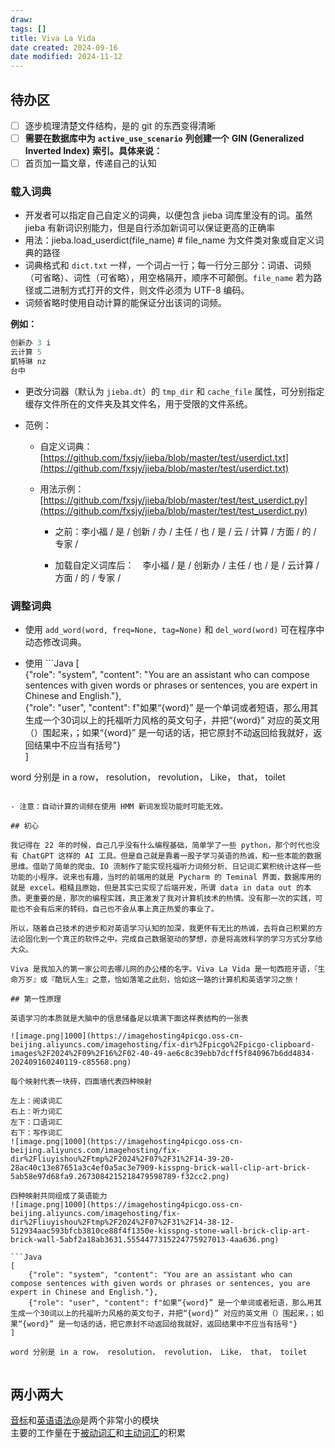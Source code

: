 ```yaml
---
draw:
tags: []
title: Viva La Vida
date created: 2024-09-16
date modified: 2024-11-12
---
```


## 待办区

- [ ] 逐步梳理清楚文件结构，是的 git 的东西变得清晰
- [ ] **需要在数据库中为** **`active_use_scenario`** **列创建一个** **GIN (Generalized Inverted Index)** **索引。具体来说：**
- [ ] 首页加一篇文章，传递自己的认知

### 载入词典

[](https://github.com/fxsjy/jieba#%E8%BD%BD%E5%85%A5%E8%AF%8D%E5%85%B8)

- 开发者可以指定自己自定义的词典，以便包含 jieba 词库里没有的词。虽然 jieba 有新词识别能力，但是自行添加新词可以保证更高的正确率
- 用法：jieba.load_userdict(file_name) # file_name 为文件类对象或自定义词典的路径
- 词典格式和 `dict.txt` 一样，一个词占一行；每一行分三部分：词语、词频（可省略）、词性（可省略），用空格隔开，顺序不可颠倒。`file_name` 若为路径或二进制方式打开的文件，则文件必须为 UTF-8 编码。
- 词频省略时使用自动计算的能保证分出该词的词频。

**例如：**

```Java
创新办 3 i
云计算 5
凱特琳 nz
台中
```

- 更改分词器（默认为 `jieba.dt`）的 `tmp_dir` 和 `cache_file` 属性，可分别指定缓存文件所在的文件夹及其文件名，用于受限的文件系统。
    
- 范例：
    
    - 自定义词典：[https://github.com/fxsjy/jieba/blob/master/test/userdict.txt](https://github.com/fxsjy/jieba/blob/master/test/userdict.txt)
        
    - 用法示例：[https://github.com/fxsjy/jieba/blob/master/test/test_userdict.py](https://github.com/fxsjy/jieba/blob/master/test/test_userdict.py)
        
        - 之前：李小福 / 是 / 创新 / 办 / 主任 / 也 / 是 / 云 / 计算 / 方面 / 的 / 专家 /
            
        - 加载自定义词库后：　李小福 / 是 / 创新办 / 主任 / 也 / 是 / 云计算 / 方面 / 的 / 专家 /
            

### 调整词典

[](https://github.com/fxsjy/jieba#%E8%B0%83%E6%95%B4%E8%AF%8D%E5%85%B8)

- 使用 `add_word(word, freq=None, tag=None)` 和 `del_word(word)` 可在程序中动态修改词典。
    
- 使用 ```Java
[  
    {"role": "system", "content": "You are an assistant who can compose sentences with given words or phrases or sentences, you are expert in Chinese and English."},  
    {"role": "user", "content": f"如果“{word}” 是一个单词或者短语，那么用其生成一个30词以上的托福听力风格的英文句子，并把“{word}” 对应的英文用（）围起来，；如果“{word}” 是一句话的话，把它原封不动返回给我就好，返回结果中不应当有括号"}  
]

word 分别是 in a row， resolution， revolution， Like， that， toilet


```0 可调节单个词语的词频，使其能（或不能）被分出来。
    
- 注意：自动计算的词频在使用 HMM 新词发现功能时可能无效。

## 初心

我记得在 22 年的时候，自己几乎没有什么编程基础，简单学了一些 python，那个时代也没有 ChatGPT 这样的 AI 工具。但是自己就是靠着一股子学习英语的热诚，和一些本能的数据思维。借助了简单的爬虫、IO 流制作了能实现托福听力词频分析、日记词汇累积统计这样一些功能的小程序。说来也有趣，当时的前端用的就是 Pycharm 的 Teminal 界面，数据库用的就是 excel。粗糙且原始，但是其实已实现了后端开发，所谓 data in data out 的本质。更重要的是，那次的编程实践，真正激发了我对计算机技术的热情。没有那一次的实践，可能也不会有后来的转码，自己也不会从事上真正热爱的事业了。

所以，随着自己技术的进步和对英语学习认知的加深，我更怀有无比的热诚，去将自己积累的方法论固化到一个真正的软件之中。完成自己数据驱动的梦想，亦是将高效科学的学习方式分享给大众。

Viva 是我加入的第一家公司去哪儿网的办公楼的名字。Viva La Vida 是一句西班牙语，『生命万岁』或『酷玩人生』之意，恰如落笔之此刻，恰如这一路的计算机和英语学习之旅！

## 第一性原理

英语学习的本质就是大脑中的信息储备足以填满下面这样表结构的一张表

![image.png|1000](https://imagehosting4picgo.oss-cn-beijing.aliyuncs.com/imagehosting/fix-dir%2Fpicgo%2Fpicgo-clipboard-images%2F2024%2F09%2F16%2F02-40-49-ae6c8c39ebb7dcff5f840967b6dd4834-202409160240119-c85568.png)

每个映射代表一块砖，四面墙代表四种映射  

左上：阅读词汇  
右上：听力词汇  
左下：口语词汇  
右下：写作词汇  
![image.png|1000](https://imagehosting4picgo.oss-cn-beijing.aliyuncs.com/imagehosting/fix-dir%2Fliuyishou%2Ftmp%2F2024%2F07%2F31%2F14-39-20-28ac40c13e87651a3c4ef0a5ac3e7909-kisspng-brick-wall-clip-art-brick-5ab58e97d68fa9.2673084215218479598789-f32cc2.png)

四种映射共同组成了英语能力  
![image.png|1000](https://imagehosting4picgo.oss-cn-beijing.aliyuncs.com/imagehosting/fix-dir%2Fliuyishou%2Ftmp%2F2024%2F07%2F31%2F14-38-12-512934aac593bfcb3810ce88f4f1350e-kisspng-stone-wall-brick-clip-art-brick-wall-5abf2a18ab3631.5554477315224775927013-4aa636.png)

```Java
[  
    {"role": "system", "content": "You are an assistant who can compose sentences with given words or phrases or sentences, you are expert in Chinese and English."},  
    {"role": "user", "content": f"如果“{word}” 是一个单词或者短语，那么用其生成一个30词以上的托福听力风格的英文句子，并把“{word}” 对应的英文用（）围起来，；如果“{word}” 是一句话的话，把它原封不动返回给我就好，返回结果中不应当有括号"}  
]

word 分别是 in a row， resolution， revolution， Like， that， toilet


```

## 两小两大

[音标](音标.md)和[英语语法@](英语语法@.md)是两个非常小的模块  
主要的工作量在于[被动词汇](被动词汇)和[主动词汇](主动词汇.md)的积累
